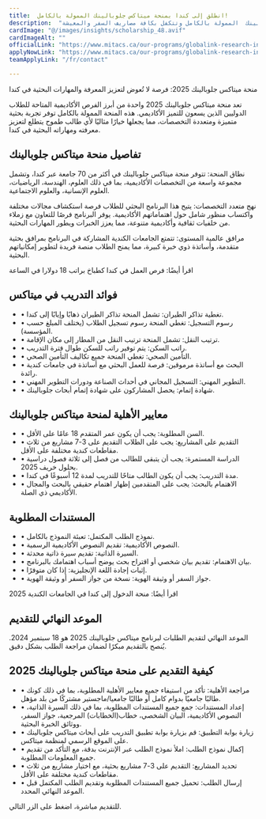 ```yaml
---
title:  انطلق إلى كندا بمنحة ميتاكس جلوبالينك الممولة بالكامل! 
description:  "فرصة فريدة مقدمة من مؤسسة مرموقة في كندا والتي تقدم منحة ميتاكس جلوبالينك  الممولة بالكامل وتتكفل بكافة مصاريف السفر والمعيشة" 
cardImage: "@/images/insights/scholarship_48.avif" 
cardImageAlt: "" 
officialLink: "https://www.mitacs.ca/our-programs/globalink-research-internship-students/" 
applyNowLink: "https://www.mitacs.ca/our-programs/globalink-research-internship-students/" 
teamApplyLink: "/fr/contact"

---
```


منحة ميتاكس جلوبالينك 2025: فرصة لا تُعوض لتعزيز المعرفة والمهارات البحثية في كندا

تعد منحة ميتاكس جلوبالينك 2025 واحدة من أبرز الفرص الأكاديمية المتاحة للطلاب الدوليين الذين يسعون للتميز الأكاديمي. هذه المنحة الممولة بالكامل توفر تجربة بحثية متميزة ومتعددة التخصصات، مما يجعلها خيارًا مثاليًا لأي طالب طموح يتطلع لتعزيز معرفته ومهاراته البحثية في كندا.

## تفاصيل منحة ميتاكس جلوبالينك

نطاق المنحة: تتوفر منحة ميتاكس جلوبالينك في أكثر من 70 جامعة عبر كندا، وتشمل مجموعة واسعة من التخصصات الأكاديمية، بما في ذلك العلوم، الهندسة، الرياضيات، العلوم الإنسانية، والعلوم الاجتماعية.

نهج متعدد التخصصات: يتيح هذا البرنامج البحثي للطلاب فرصة استكشاف مجالات مختلفة واكتساب منظور شامل حول اهتماماتهم الأكاديمية. يوفر البرنامج فرصًا للتعاون مع زملاء من خلفيات ثقافية وأكاديمية متنوعة، مما يعزز الخبرات ويطور المهارات البحثية.

مرافق عالمية المستوى: تتمتع الجامعات الكندية المشاركة في البرنامج بمرافق بحثية متقدمة، وأساتذة ذوي خبرة كبيرة، مما يمنح الطلاب منصة فريدة لتطوير إمكانياتهم البحثية.

اقرأ أيضًا: فرص العمل في كندا كطباخ براتب 18 دولارا في الساعة

## فوائد التدريب في ميتاكس

- • تغطية تذاكر الطيران: تشمل المنحة تذاكر الطيران ذهابًا وإيابًا إلى كندا.
- • رسوم التسجيل: تغطي المنحة رسوم تسجيل الطلاب (يختلف المبلغ حسب المؤسسة).
- • ترتيب النقل: تشمل المنحة ترتيب النقل من المطار إلى مكان الإقامة.
- • راتب السكن: يتم توفير راتب للسكن طوال فترة التدريب.
- • التأمين الصحي: تغطي المنحة جميع تكاليف التأمين الصحي.
- • البحث مع أساتذة مرموقين: فرصة للعمل البحثي مع أساتذة في جامعات كندية رائدة.
- • التطوير المهني: التسجيل المجاني في أحداث الصناعة ودورات التطوير المهني.
- • شهادة إتمام: يحصل المشاركون على شهادة إتمام أبحاث جلوبالينك.

## معايير الأهلية لمنحة ميتاكس جلوبالينك

- • السن المطلوبة: يجب أن يكون عمر المتقدم 18 عامًا على الأقل.
- • التقديم على المشاريع: يجب على الطلاب التقديم على 3-7 مشاريع من ثلاث مقاطعات كندية مختلفة على الأقل.
- • الدراسة المستمرة: يجب أن يتبقى للطالب من فصل إلى ثلاثة فصول دراسية بحلول خريف 2025.
- • مدة التدريب: يجب أن يكون الطالب متاحًا للتدريب لمدة 12 أسبوعًا في كندا.
- • الاهتمام بالبحث: يجب على المتقدمين إظهار اهتمام حقيقي بالبحث والمجال الأكاديمي ذي الصلة.

## المستندات المطلوبة

- • نموذج الطلب المكتمل: تعبئة النموذج بالكامل.
- • النصوص الأكاديمية: تقديم النصوص الأكاديمية الرسمية.
- • السيرة الذاتية: تقديم سيرة ذاتية محدثة.
- • بيان الاهتمام: تقديم بيان شخصي أو اقتراح بحث يوضح أسباب اهتمامك بالبرنامج.
- • إثبات إجادة اللغة الإنجليزية: إذا كان متوفرًا.
- • جواز السفر أو وثيقة الهوية: نسخة من جواز السفر أو وثيقة الهوية.

اقرأ أيضًا: منحة الدخول إلى كندا في الجامعات الكندية 2025

## الموعد النهائي للتقديم

الموعد النهائي لتقديم الطلبات لبرنامج ميتاكس جلوبالينك 2025 هو 18 سبتمبر 2024. يُنصح بالتقديم مبكرًا لضمان مراجعة الطلب بشكل دقيق.

## كيفية التقديم على منحة ميتاكس جلوبالينك 2025

- • مراجعة الأهلية: تأكد من استيفاء جميع معايير الأهلية المطلوبة، بما في ذلك كونك طالبًا جامعيًا بدوام كامل أو طالبًا جامعيا/ماجستير مشتركًا من بلد مؤهل.
- • إعداد المستندات: جمع جميع المستندات المطلوبة، بما في ذلك السيرة الذاتية، النصوص الأكاديمية، البيان الشخصي، خطاب(الخطابات) المرجعية، جواز السفر، ووثائق الخبرة البحثية.
- • زيارة بوابة التطبيق: قم بزيارة بوابة تطبيق التدريب على أبحاث ميتاكس جلوبالينك على الموقع الرسمي لمنظمة ميتاكس.
- • إكمال نموذج الطلب: املأ نموذج الطلب عبر الإنترنت بدقة، مع التأكد من تقديم جميع المعلومات المطلوبة.
- • تحديد المشاريع: التقديم على 3-7 مشاريع بحثية، مع اختيار مشاريع من ثلاث مقاطعات كندية مختلفة على الأقل.
- • إرسال الطلب: تحميل جميع المستندات المطلوبة وتقديم الطلب المكتمل قبل الموعد النهائي المحدد.

للتقديم مباشرة، اضغط على الزر التالي.

